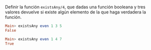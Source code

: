 Definir la función ```existsAny/4```,  que dadas una función booleana y tres valores devuelve si existe algún elemento de la  que haga verdadera la función.

```haskell
Main> existsAny even 1 3 5
False
```

```haskell
Main> existsAny even 1 4 7
True
```